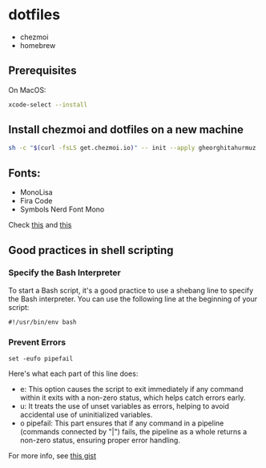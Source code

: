 # dotfiles

- chezmoi
- homebrew

## Prerequisites
On MacOS:
```sh
xcode-select --install
```

## Install chezmoi and dotfiles on a new machine
```sh
sh -c "$(curl -fsLS get.chezmoi.io)" -- init --apply gheorghitahurmuz
```

## Fonts:
  - MonoLisa
  - Fira Code
  - Symbols Nerd Font Mono

Check [this](https://sw.kovidgoyal.net/kitty/faq/#kitty-is-not-able-to-use-my-favorite-font) and [this](https://github.com/MonoLisaFont/feedback/issues/53#issuecomment-1336163548)


## Good practices in shell scripting

### Specify the Bash Interpreter
To start a Bash script, it's a good practice to use a shebang line to specify the Bash interpreter. You can use the following line at the beginning of your script:

`#!/usr/bin/env bash`

### Prevent Errors

`set -eufo pipefail`

Here's what each part of this line does:
  - e: This option causes the script to exit immediately if any command within it exits with a non-zero status, which helps catch errors early.
  - u: It treats the use of unset variables as errors, helping to avoid accidental use of uninitialized variables.
  - o pipefail: This part ensures that if any command in a pipeline (commands connected by "|") fails, the pipeline as a whole returns a non-zero status, ensuring proper error handling.

For more info, see [this gist](https://gist.github.com/mohanpedala/1e2ff5661761d3abd0385e8223e16425)
